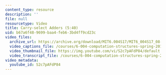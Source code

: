 ```yaml
---
content_type: resource
description: ''
file: null
resourcetype: Video
title: Carry-select Adders (5:40)
uid: b67a6f48-9699-baa4-feb6-3bd4ff9cd23c
video_files:
  archive_url: https://archive.org/download/MIT6.004S17/MIT6_004S17_08-02-02_300k.mp4
  video_captions_file: /courses/6-004-computation-structures-spring-2017/084f9b8b89085595822757f28f65b7fe_S2c7pAFdP84.vtt
  video_thumbnail_file: https://img.youtube.com/vi/S2c7pAFdP84/default.jpg
  video_transcript_file: /courses/6-004-computation-structures-spring-2017/73f1ba6e2017f2567b9997a4858b514c_S2c7pAFdP84.pdf
video_metadata:
  youtube_id: S2c7pAFdP84
---
```

